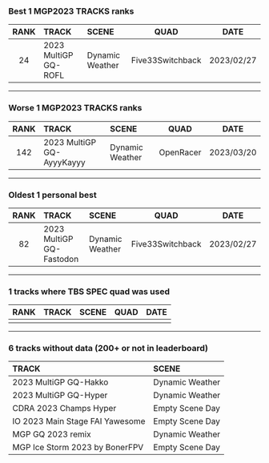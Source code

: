 ### Best 1 MGP2023 TRACKS ranks
|RANK|TRACK|SCENE|QUAD|DATE|
|:---:|:---|:---|:---:|:---:|
|24|2023 MultiGP GQ-ROFL|Dynamic Weather|Five33Switchback|2023/02/27|
---
### Worse 1 MGP2023 TRACKS ranks
|RANK|TRACK|SCENE|QUAD|DATE|
|:---:|:---|:---|:---:|:---:|
|142|2023 MultiGP GQ-AyyyKayyy|Dynamic Weather|OpenRacer|2023/03/20|
---
### Oldest 1 personal best
|RANK|TRACK|SCENE|QUAD|DATE|
|:---:|:---|:---|:---:|:---:|
|82|2023 MultiGP GQ-Fastodon|Dynamic Weather|Five33Switchback|2023/02/27|
---
### 1 tracks where TBS SPEC quad was used
|RANK|TRACK|SCENE|QUAD|DATE|
|:---:|:---|:---|:---:|:---:|
||||||
---
### 6 tracks without data (200+ or not in leaderboard)
|TRACK|SCENE|
|:---|:---|
|2023 MultiGP GQ-Hakko|Dynamic Weather|
|2023 MultiGP GQ-Hyper|Dynamic Weather|
|CDRA 2023  Champs Hyper|Empty Scene Day|
|IO 2023 Main Stage FAI Yawesome|Empty Scene Day|
|MGP GQ 2023 remix|Dynamic Weather|
|MGP Ice Storm 2023 by BonerFPV|Empty Scene Day|
